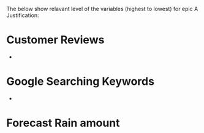 The below show relavant level of the variables (highest to lowest) for epic A
Justification:

# Customer Reviews
- 
# Google Searching Keywords
-
# Forecast Rain amount

